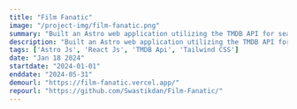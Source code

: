 ```yaml
---
title: "Film Fanatic"
image: "/project-img/film-fanatic.png"
summary: "Built an Astro web application utilizing the TMDB API for seamless movie discovery."
description: "Built an Astro web application utilizing the TMDB API for seamless movie discovery."
tags: ['Astro Js', 'React Js', 'TMDB Api', 'Tailwind CSS']
date: "Jan 18 2024"
startdate: "2024-01-01"
enddate: "2024-05-31"
demourl: "https://film-fanatic.vercel.app/"
repourl: "https://github.com/Swastikdan/Film-Fanatic/"
---
```


